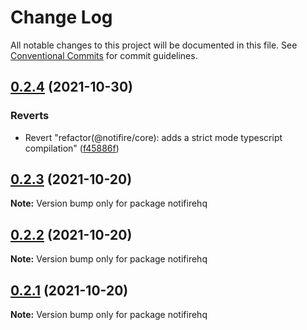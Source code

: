 # Change Log

All notable changes to this project will be documented in this file.
See [Conventional Commits](https://conventionalcommits.org) for commit guidelines.

## [0.2.4](https://github.com/notifirehq/notifire/compare/v0.2.3...v0.2.4) (2021-10-30)


### Reverts

* Revert "refactor(@notifire/core): adds a strict mode typescript compilation" ([f45886f](https://github.com/notifirehq/notifire/commit/f45886f452a34b2f6137d5083282e4274dd3139e))





## [0.2.3](https://github.com/notifirehq/notifire/compare/v0.2.2...v0.2.3) (2021-10-20)

**Note:** Version bump only for package notifirehq





## [0.2.2](https://github.com/notifirehq/notifire/compare/v0.1.4...v0.2.2) (2021-10-20)

**Note:** Version bump only for package notifirehq





## [0.2.1](https://github.com/notifirehq/notifire/compare/v0.1.4...v0.2.1) (2021-10-20)

**Note:** Version bump only for package notifirehq
